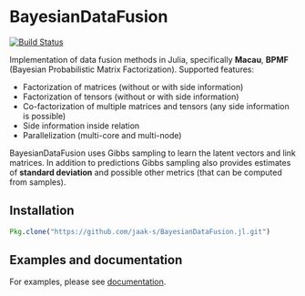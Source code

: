 # BayesianDataFusion

[![Build Status](https://travis-ci.org/jaak-s/BayesianDataFusion.jl.svg?branch=master)](https://travis-ci.org/jaak-s/BayesianDataFusion.jl)

Implementation of data fusion methods in Julia, specifically **Macau**, **BPMF** (Bayesian Probabilistic Matrix Factorization). Supported features:
* Factorization of matrices (without or with side information)
* Factorization of tensors (without or with side information)
* Co-factorization of multiple matrices and tensors (any side information is
  possible)
* Side information inside relation
* Parallelization (multi-core and multi-node)

BayesianDataFusion uses Gibbs sampling to learn the latent vectors and link
matrices. In addition to predictions Gibbs sampling also provides estimates
of **standard deviation** and possible other metrics (that can be computed from
samples).

## Installation
```julia
Pkg.clone("https://github.com/jaak-s/BayesianDataFusion.jl.git")
```

## Examples and documentation
For examples, please see [documentation](http://jaak-s.github.io/BayesianDataFusion.jl/).
